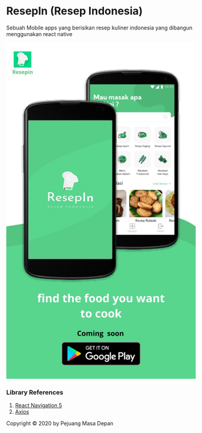 # ResepIn (Resep Indonesia)

Sebuah Mobile apps yang berisikan resep kuliner indonesia yang dibangun menggunakan react native

<span><img src="resepinComingsoon.jpeg" /></span>

### Library References
1. [React Navigation 5](https://github.com/react-navigation/react-navigation)
2. [Axios](https://github.com/axios/axios)

Copyright © 2020 by Pejuang Masa Depan


